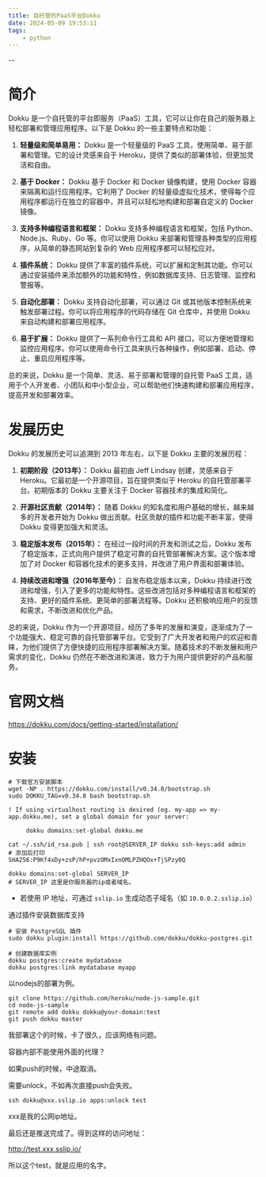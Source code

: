 ```yaml
---
title: 自托管的PaaS平台Dokku
date: 2024-05-09 19:53:11
tags:
	- python
---
```


--

# 简介

Dokku 是一个自托管的平台即服务（PaaS）工具，它可以让你在自己的服务器上轻松部署和管理应用程序。以下是 Dokku 的一些主要特点和功能：

1. **轻量级和简单易用：** Dokku 是一个轻量级的 PaaS 工具，使用简单、易于部署和管理。它的设计灵感来自于 Heroku，提供了类似的部署体验，但更加灵活和自由。

2. **基于 Docker：** Dokku 基于 Docker 和 Docker 镜像构建，使用 Docker 容器来隔离和运行应用程序。它利用了 Docker 的轻量级虚拟化技术，使得每个应用程序都运行在独立的容器中，并且可以轻松地构建和部署自定义的 Docker 镜像。

3. **支持多种编程语言和框架：** Dokku 支持多种编程语言和框架，包括 Python、Node.js、Ruby、Go 等。你可以使用 Dokku 来部署和管理各种类型的应用程序，从简单的静态网站到复杂的 Web 应用程序都可以轻松应对。

4. **插件系统：** Dokku 提供了丰富的插件系统，可以扩展和定制其功能。你可以通过安装插件来添加额外的功能和特性，例如数据库支持、日志管理、监控和警报等。

5. **自动化部署：** Dokku 支持自动化部署，可以通过 Git 或其他版本控制系统来触发部署过程。你可以将应用程序的代码存储在 Git 仓库中，并使用 Dokku 来自动构建和部署应用程序。

6. **易于扩展：** Dokku 提供了一系列命令行工具和 API 接口，可以方便地管理和监控应用程序。你可以使用命令行工具来执行各种操作，例如部署、启动、停止、重启应用程序等。

总的来说，Dokku 是一个简单、灵活、易于部署和管理的自托管 PaaS 工具，适用于个人开发者、小团队和中小型企业，可以帮助他们快速构建和部署应用程序，提高开发和部署效率。

# 发展历史

Dokku 的发展历史可以追溯到 2013 年左右，以下是 Dokku 主要的发展历程：

1. **初期阶段（2013年）：** Dokku 最初由 Jeff Lindsay 创建，灵感来自于 Heroku。它最初是一个开源项目，旨在提供类似于 Heroku 的自托管部署平台。初期版本的 Dokku 主要关注于 Docker 容器技术的集成和简化。

2. **开源社区贡献（2014年）：** 随着 Dokku 的知名度和用户基础的增长，越来越多的开发者开始为 Dokku 做出贡献。社区贡献的插件和功能不断丰富，使得 Dokku 变得更加强大和灵活。

3. **稳定版本发布（2015年）：** 在经过一段时间的开发和测试之后，Dokku 发布了稳定版本，正式向用户提供了稳定可靠的自托管部署解决方案。这个版本增加了对 Docker 和容器化技术的更多支持，并改进了用户界面和部署体验。

4. **持续改进和增强（2016年至今）：** 自发布稳定版本以来，Dokku 持续进行改进和增强，引入了更多的功能和特性。这些改进包括对多种编程语言和框架的支持、更好的插件系统、更简单的部署流程等。Dokku 还积极响应用户的反馈和需求，不断改进和优化产品。

总的来说，Dokku 作为一个开源项目，经历了多年的发展和演变，逐渐成为了一个功能强大、稳定可靠的自托管部署平台。它受到了广大开发者和用户的欢迎和青睐，为他们提供了方便快捷的应用程序部署解决方案。随着技术的不断发展和用户需求的变化，Dokku 仍然在不断改进和演进，致力于为用户提供更好的产品和服务。

# 官网文档

https://dokku.com/docs/getting-started/installation/

# 安装

```
# 下载官方安装脚本
wget -NP . https://dokku.com/install/v0.34.8/bootstrap.sh
sudo DOKKU_TAG=v0.34.8 bash bootstrap.sh
```



```
! If using virtualhost routing is desired (eg. my-app => my-app.dokku.me), set a global domain for your server:

     dokku domains:set-global dokku.me
```



```
cat ~/.ssh/id_rsa.pub | ssh root@SERVER_IP dokku ssh-keys:add admin
# 添加后打印
SHA256:P9Kf4xDy+zsP/hP+pvzOMxIxnOMLPZHQOx+TjSPzy0Q
```



```
dokku domains:set-global SERVER_IP
# SERVER_IP 这里是你服务器的ip或者域名。
```

- 若使用 IP 地址，可通过 `sslip.io` 生成动态子域名（如 `10.0.0.2.sslip.io`）



通过插件安装数据库支持

```
# 安装 PostgreSQL 插件
sudo dokku plugin:install https://github.com/dokku/dokku-postgres.git

# 创建数据库实例
dokku postgres:create mydatabase
dokku postgres:link mydatabase myapp
```

以nodejs的部署为例。

```
git clone https://github.com/heroku/node-js-sample.git
cd node-js-sample
git remote add dokku dokku@your-domain:test
git push dokku master
```

我部署这个的时候，卡了很久，应该网络有问题。

容器内部不能使用外面的代理？

如果push的时候，中途取消。

需要unlock，不如再次直接push会失败。

```
ssh dokku@xxx.sslip.io apps:unlock test
```

xxx是我的公网ip地址。

最后还是推送完成了。得到这样的访问地址：

http://test.xxx.sslip.io/

所以这个test，就是应用的名字。

